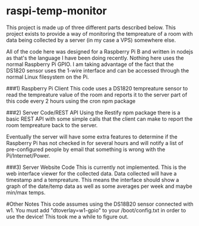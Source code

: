 # raspi-temp-monitor
This project is made up of three different parts described below. This project exists to provide a way of monitoring the tempreature of a room with data being collected by a server (in my case a VPS) somewhere else.

All of the code here was designed for a Raspberry Pi B and written in nodejs as that's the language I have been doing recently. Nothing here uses the normal Raspberry Pi GPIO. I am taking advantage of the fact that the DS1820 sensor uses the 1-wire interface and can be accessed through the normal Linux filesystem on the Pi.

###1) Raspberry Pi Client
This code uses a DS1820 tempreature sensor to read the tempreature value of the room and reports it to the server part of this code every 2 hours using the cron npm package

###2) Server Code/REST API
Using the Restify npm package there is a basic REST API with some simple calls that the client can make to report the room tempreature back to the server.

Eventually the server will have some extra features to determine if the Raspberry Pi has not checked in for several hours and will notify a list of pre-configured people by email that something is wrong with the Pi/Internet/Power.

###3) Server Website Code
This is currently not implemented.
This is the web interface viewer for the collected data. Data collected will have a timestamp and a tempreature. This means the interface should show a graph of the date/temp data as well as some averages per week and maybe min/max temps.

#Other Notes
This code assumes using the DS18B20 sensor connected with w1. You must add "dtoverlay=w1-gpio" to your /boot/config.txt in order to use the device! This took me a while to figure out.
